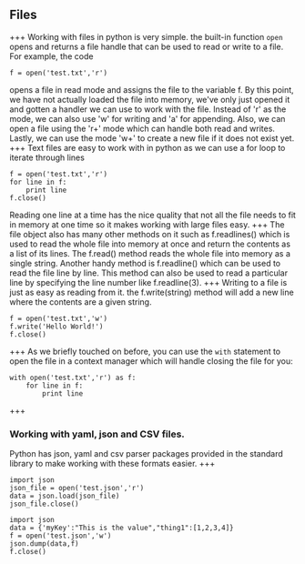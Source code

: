 ## Files
+++
Working with files in python is very simple. the built-in function `open` opens and returns a file handle that can be used to read or write to a file. For example, the code
```
f = open('test.txt','r')
```
opens a file in read mode and assigns the file to the variable f. By this point, we have not actually loaded the file into memory, we've only just opened it and gotten a handler we can use to work with the file. Instead of 'r' as the mode, we can also use 'w' for writing and 'a' for appending. Also, we can open a file using the 'r+' mode which can handle both read and writes. Lastly, we can use the mode 'w+' to create a new file if it does not exist yet.
+++
Text files are easy to work with in python as we can use a for loop to iterate through lines
```
f = open('test.txt','r')
for line in f:
    print line
f.close()
```
Reading one line at a time has the nice quality that not all the file needs to fit in memory at one time so it makes working with large files easy.
+++
The file object also has many other methods on it such as f.readlines() which is used to read the whole file into memory at once and return the contents as a list of its lines. The f.read() method reads the whole file into memory as a single string. Another handy method is f.readline() which can be used to read the file line by line. This method can also be used to read a particular line by specifying the line number like f.readline(3).
+++
Writing to a file is just as easy as reading from it. the f.write(string) method will add a new line where the contents are a given string.
```
f = open('test.txt','w')
f.write('Hello World!')
f.close()
```
+++
As we briefly touched on before, you can use the `with` statement to open the file in a context manager which will handle closing the file for you:
```
with open('test.txt','r') as f:
    for line in f:
        print line
```
+++
### Working with yaml, json and CSV files.
Python has json, yaml and csv parser packages provided in the standard library to make working with these formats easier.
+++
```
import json
json_file = open('test.json','r')
data = json.load(json_file)
json_file.close()
```
```
import json
data = {'myKey':"This is the value","thing1":[1,2,3,4]}
f = open('test.json','w')
json.dump(data,f)
f.close()
```
